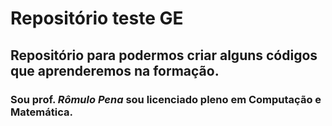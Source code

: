 # Repositório teste GE
## Repositório para podermos criar alguns códigos que aprenderemos na formação.
### Sou prof. *Rômulo Pena* sou licenciado pleno em Computação e Matemática.
